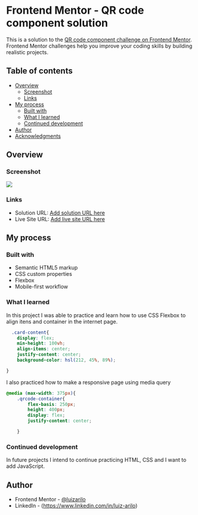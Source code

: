 # Frontend Mentor - QR code component solution

This is a solution to the [QR code component challenge on Frontend Mentor](https://www.frontendmentor.io/challenges/qr-code-component-iux_sIO_H). Frontend Mentor challenges help you improve your coding skills by building realistic projects. 

## Table of contents

- [Overview](#overview)
  - [Screenshot](#screenshot)
  - [Links](#links)
- [My process](#my-process)
  - [Built with](#built-with)
  - [What I learned](#what-i-learned)
  - [Continued development](#continued-development)
- [Author](#author)
- [Acknowledgments](#acknowledgments)



## Overview

### Screenshot

![](.images/screenshot.png)




### Links

- Solution URL: [Add solution URL here](https://your-solution-url.com)
- Live Site URL: [Add live site URL here](https://your-live-site-url.com)

## My process

### Built with

- Semantic HTML5 markup
- CSS custom properties
- Flexbox
- Mobile-first workflow


### What I learned

In this project I was able to practice and learn how to use CSS Flexbox to align itens and container in the internet page.



```css
  .card-content{
    display: flex;
    min-height: 100vh;
    align-items: center;
    justify-content: center;
    background-color: hsl(212, 45%, 89%);

}

```
I also practiced how to make a responsive page using media query

```css
@media (max-width: 375px){
    .qrcode-container{
        flex-basis: 250px;
        height: 400px;
        display: flex;
        justify-content: center;

    }

```


### Continued development

In future projects I intend to continue practicing HTML, CSS and I want to add JavaScript.




## Author

- Frontend Mentor - [@luizarilo](https://www.frontendmentor.io/profile/luizarilo)
- LinkedIn - (https://www.linkedin.com/in/luiz-arilo)
